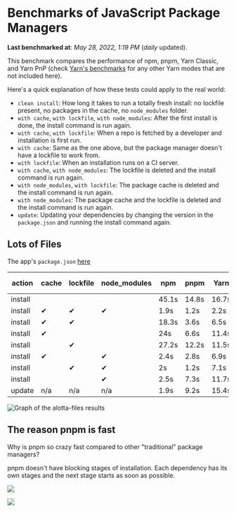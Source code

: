 # Benchmarks of JavaScript Package Managers

**Last benchmarked at**: _May 28, 2022, 1:19 PM_ (_daily_ updated).

This benchmark compares the performance of npm, pnpm, Yarn Classic, and Yarn PnP (check [Yarn's benchmarks](https://yarnpkg.com/benchmarks) for any other Yarn modes that are not included here).

Here's a quick explanation of how these tests could apply to the real world:

- `clean install`: How long it takes to run a totally fresh install: no lockfile present, no packages in the cache, no `node_modules` folder.
- `with cache`, `with lockfile`, `with node_modules`: After the first install is done, the install command is run again.
- `with cache`, `with lockfile`: When a repo is fetched by a developer and installation is first run.
- `with cache`: Same as the one above, but the package manager doesn't have a lockfile to work from.
- `with lockfile`: When an installation runs on a CI server.
- `with cache`, `with node_modules`: The lockfile is deleted and the install command is run again.
- `with node_modules`, `with lockfile`: The package cache is deleted and the install command is run again.
- `with node_modules`: The package cache and the lockfile is deleted and the install command is run again.
- `update`: Updating your dependencies by changing the version in the `package.json` and running the install command again.

## Lots of Files

The app's `package.json` [here](https://github.com/pnpm/pnpm.github.io/blob/main/benchmarks/fixtures/alotta-files/package.json)

| action  | cache | lockfile | node_modules| npm | pnpm | Yarn | Yarn PnP |
| ---     | ---   | ---      | ---         | --- | ---  | ---  | ---      |
| install |       |          |             | 45.1s | 14.8s | 16.7s | 24.6s |
| install | ✔     | ✔        | ✔           | 1.9s | 1.2s | 2.2s | n/a |
| install | ✔     | ✔        |             | 18.3s | 3.6s | 6.5s | 1.5s |
| install | ✔     |          |             | 24s | 6.6s | 11.4s | 6.1s |
| install |       | ✔        |             | 27.2s | 12.2s | 11.5s | 18.9s |
| install | ✔     |          | ✔           | 2.4s | 2.8s | 6.9s | n/a |
| install |       | ✔        | ✔           | 2s | 1.2s | 7.1s | n/a |
| install |       |          | ✔           | 2.5s | 7.3s | 11.7s | n/a |
| update  | n/a | n/a | n/a | 1.9s | 9.2s | 15.4s | 30.6s |

<img alt="Graph of the alotta-files results" src="/img/benchmarks/alotta-files.svg" />

## The reason pnpm is fast

Why is pnpm so crazy fast compared to other "traditional" package managers?

pnpm doesn't have blocking stages of installation. Each dependency has its own stages and the next stage starts as soon as possible.

![](/img/installation-stages-of-other-pms.png)

![](/img/installation-stages-of-pnpm.jpg)
